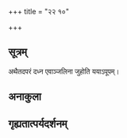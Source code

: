 +++
title = "२२ १०"

+++
## सूत्रम्
अथैतदपरं दध्न एवाञ्जलिना जुहोति ययाऽपूपम्।
## अनाकुला

## गृह्यतात्पर्यदर्शनम्

